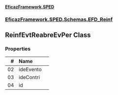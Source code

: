#### [EficazFramework.SPED](EficazFrameworkSPED.md 'EficazFramework SPED')
### [EficazFramework.SPED.Schemas.EFD_Reinf](EficazFramework.SPED.Schemas.EFD_Reinf.md 'EficazFramework.SPED.Schemas.EFD_Reinf')

## ReinfEvtReabreEvPer Class
### Properties

| # | Name | |
| ---: | :--- | :--- |
| 02 | ideEvento |  |
| 03 | ideContri |  |
| 04 | id |  |

